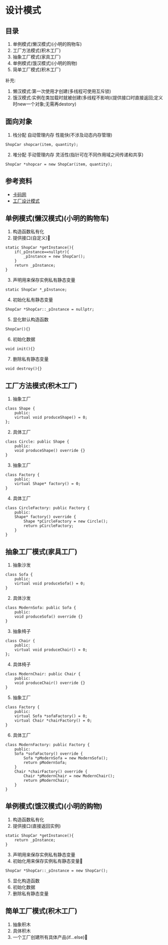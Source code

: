 # 设计模式

## 目录
1. 单例模式(懒汉模式)(小明的购物车)
2. 工厂方法模式(积木工厂)
3. 抽象工厂模式(家具工厂)
4. 单例模式(饿汉模式)(小明的购物)
5. 简单工厂模式(积木工厂)

补充:
1. 懒汉模式:第一次使用才创建(多线程可使用互斥锁)
2. 饿汉模式:实例在类加载时就被创建(多线程不影响)(提供接口时直接返回;定义时new一个对象;无需再destory)

## 面向对象
1. 栈分配 自动管理内存 性能快(不涉及动态内存管理)
```
ShopCar shopcar(item, quantity);
```
2. 堆分配 手动管理内存 灵活性(指针可在不同作用域之间传递和共享)
```
ShopCar *shopcar = new ShopCar(item, quantity);
```

## 参考资料
* [卡码网](https://kamacoder.com/designpattern.php)
* [工厂设计模式](https://mp.weixin.qq.com/s/NDIFu6V76_cIo1kWvTM1YQ)

## 单例模式(懒汉模式)(小明的购物车)
1. 构造函数私有化
2. 提供接口(自定义)🌟
```
static ShopCar *getInstance(){
    if(_pInstance==nullptr){
        _pInstance = new ShopCar();
    }
    return _pInstance;
}
```
3. 声明用来保存实例私有静态变量
```
static ShopCar *_pInstance;
```
4. 初始化私有静态变量
```
ShopCar *ShopCar::_pInstance = nullptr;
```
5. 显化默认构造函数
```
ShopCar(){}
```
6. 初始化数据
```
void init(){}
```
7. 删除私有静态变量
```
void destroy(){}
```

## 工厂方法模式(积木工厂)
1. 抽象工厂
```
class Shape {
    public:
    virtual void produceShape() = 0;
};
```
2. 具体工厂
```
class Circle: public Shape {
    public:
    void produceShape() override {}
}
```
3. 抽象工厂
```
class Factory {
    public:
    virtual Shape* factory() = 0;
}
```
4. 具体工厂
```
class CircleFactory: public Factory {
    public:
    Shape* factory() override {
        Shape *pCircleFactory = new Circle();
        return pCircleFactory;
    }
}
```

## 抽象工厂模式(家具工厂)
1. 抽象沙发
```
class Sofa {
    public:
    virtual void produceSofa() = 0;
}
```
2. 具体沙发
```
class ModernSofa: public Sofa {
    public:
    void produceSofa() override {}
}
```
3. 抽象椅子
```
class Chair {
    public:
    virtual void produceChair() = 0;
};
```
4. 具体椅子
```
class ModernChair: public Chair {
    public:
    void produceChair() override {}
}
```
5. 抽象工厂
```
class Factory {
    public:
    virtual Sofa *sofaFactory() = 0; 
    virtual Chair *chairFactory() = 0;
}
```
6. 具体工厂
```
class ModernFactory: public Factory {
    public:
    Sofa *sofaFactory() override {
        Sofa *pModernSofa = new ModernSofa();
        return pModernSofa;
    }
    Chair *chairFactory() override {
        Chair *pModernChair = new ModernChair();
        return pModernChair;
    }
}
```

## 单例模式(饿汉模式)(小明的购物)
1. 构造函数私有化
2. 提供接口(直接返回实例)
```
static ShopCar *getInstance(){
    return _pInstance;
}
```
3. 声明用来保存实例私有静态变量
4. 初始化用来保存实例私有静态变量🌟
```
ShopCar *ShopCar::_pInstance = new ShopCar();
```
5. 显化构造函数
6. 初始化数据
7. 删除私有静态变量

## 简单工厂模式(积木工厂)
1. 抽象积木
2. 具体积木
3. 一个工厂创建所有具体产品(if...else)🌟